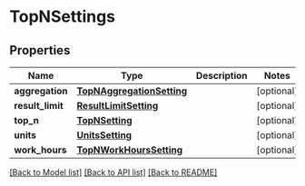 # TopNSettings

## Properties
Name | Type | Description | Notes
------------ | ------------- | ------------- | -------------
**aggregation** | [**TopNAggregationSetting**](TopNAggregationSetting.md) |  | [optional] 
**result_limit** | [**ResultLimitSetting**](ResultLimitSetting.md) |  | [optional] 
**top_n** | [**TopNSetting**](TopNSetting.md) |  | [optional] 
**units** | [**UnitsSetting**](UnitsSetting.md) |  | [optional] 
**work_hours** | [**TopNWorkHoursSetting**](TopNWorkHoursSetting.md) |  | [optional] 

[[Back to Model list]](../README.md#documentation-for-models) [[Back to API list]](../README.md#documentation-for-api-endpoints) [[Back to README]](../README.md)


